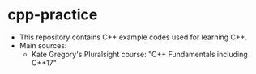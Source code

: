 # cpp-practice
- This repository contains C++ example codes used for learning C++.
- Main sources:
  - Kate Gregory's Pluralsight course: "C++ Fundamentals including C++17"
